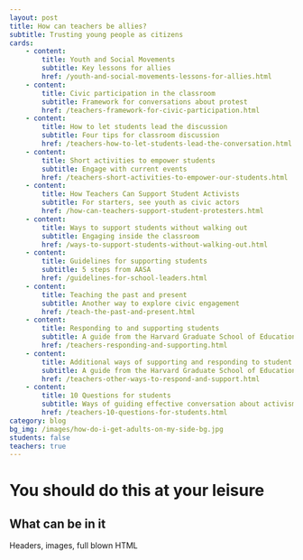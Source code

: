 ```yaml
---
layout: post
title: How can teachers be allies?
subtitle: Trusting young people as citizens
cards:
    - content:
        title: Youth and Social Movements
        subtitle: Key lessons for allies
        href: /youth-and-social-movements-lessons-for-allies.html
    - content:
        title: Civic participation in the classroom
        subtitle: Framework for conversations about protest
        href: /teachers-framework-for-civic-participation.html   
    - content:
        title: How to let students lead the discussion
        subtitle: Four tips for classroom discussion
        href: /teachers-how-to-let-students-lead-the-conversation.html
    - content:
        title: Short activities to empower students
        subtitle: Engage with current events
        href: /teachers-short-activities-to-empower-our-students.html
    - content:
        title: How Teachers Can Support Student Activists
        subtitle: For starters, see youth as civic actors
        href: /how-can-teachers-support-student-protesters.html
    - content:
        title: Ways to support students without walking out
        subtitle: Engaging inside the classroom
        href: /ways-to-support-students-without-walking-out.html
    - content:
        title: Guidelines for supporting students
        subtitle: 5 steps from AASA
        href: /guidelines-for-school-leaders.html 
    - content:
        title: Teaching the past and present
        subtitle: Another way to explore civic engagement
        href: /teach-the-past-and-present.html             
    - content:
        title: Responding to and supporting students
        subtitle: A guide from the Harvard Graduate School of Education
        href: /teachers-responding-and-supporting.html        
    - content:
        title: Additional ways of supporting and responding to student protest
        subtitle: A guide from the Harvard Graduate School of Education
        href: /teachers-other-ways-to-respond-and-support.html        
    - content:
        title: 10 Questions for students
        subtitle: Ways of guiding effective conversation about activism
        href: /teachers-10-questions-for-students.html               
category: blog
bg_img: /images/how-do-i-get-adults-on-my-side-bg.jpg
students: false
teachers: true
---
```


You should do this at your leisure
==================================

## What can be in it

Headers, images, full blown HTML

